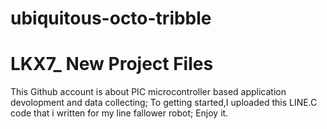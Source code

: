 # ubiquitous-octo-tribble
# LKX7_ New Project Files
This Github account is about PIC microcontroller based application devolopment and data collecting;
To getting started,I uploaded this LINE.C code that i written for my line fallower robot;
Enjoy it.

